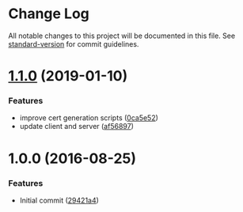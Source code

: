 # Change Log

All notable changes to this project will be documented in this file. See [standard-version](https://github.com/conventional-changelog/standard-version) for commit guidelines.

<a name="1.1.0"></a>
# [1.1.0](https://github.com/Heziode/Simple-TLS-Client-Server-with-Node.js/compare/v1.0.0...v1.1.0) (2019-01-10)


### Features

* improve cert generation scripts ([0ca5e52](https://github.com/Heziode/Simple-TLS-Client-Server-with-Node.js/commit/0ca5e52))
* update client and server ([af56897](https://github.com/Heziode/Simple-TLS-Client-Server-with-Node.js/commit/af56897))

<a name="1.0.0"></a>
# 1.0.0 (2016-08-25)


### Features

* Initial commit ([29421a4](https://github.com/Heziode/Simple-TLS-Client-Server-with-Node.js/commit/29421a4))

